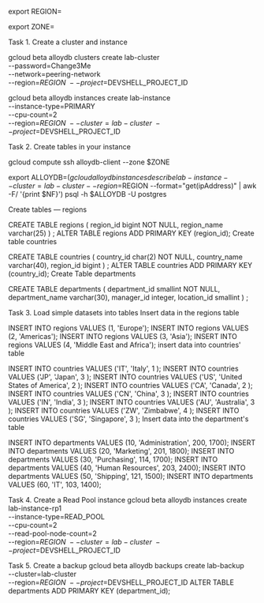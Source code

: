 export REGION= 

export ZONE=

Task 1. Create a cluster and instance

gcloud beta alloydb clusters create lab-cluster \
    --password=Change3Me \
    --network=peering-network \
    --region=$REGION \
    --project=$DEVSHELL_PROJECT_ID

gcloud beta alloydb instances create lab-instance \
    --instance-type=PRIMARY \
    --cpu-count=2 \
    --region=$REGION  \
    --cluster=lab-cluster  \
    --project=$DEVSHELL_PROJECT_ID  

 Task 2. Create tables in your instance
 
gcloud compute ssh alloydb-client --zone $ZONE


export ALLOYDB=$(gcloud alloydb instances describe lab-instance --cluster=lab-cluster --region=$REGION --format="get(ipAddress)" | awk -F/ '{print $NF}')
psql -h $ALLOYDB -U postgres


Create tables — regions

CREATE TABLE regions (
    region_id bigint NOT NULL,
    region_name varchar(25)
) ;
ALTER TABLE regions ADD PRIMARY KEY (region_id);
Create table countries

CREATE TABLE countries (
    country_id char(2) NOT NULL,
    country_name varchar(40),
 region_id bigint
) ;
ALTER TABLE countries ADD PRIMARY KEY (country_id);
Create Table departments

CREATE TABLE departments (
   department_id smallint NOT NULL,
   department_name varchar(30),
   manager_id integer,
   location_id smallint
) ;


Task 3. Load simple datasets into tables
Insert data in the regions table

INSERT INTO regions VALUES (1, 'Europe'); 
INSERT INTO regions VALUES (2, 'Americas'); 
INSERT INTO regions VALUES (3, 'Asia'); 
INSERT INTO regions VALUES (4, 'Middle East and Africa');
insert data into countries' table

INSERT INTO countries VALUES ('IT', 'Italy', 1 ); 
INSERT INTO countries VALUES ('JP', 'Japan', 3 ); 
INSERT INTO countries VALUES ('US', 'United States of America', 2 ); 
INSERT INTO countries VALUES ('CA', 'Canada', 2 ); 
INSERT INTO countries VALUES ('CN', 'China', 3 ); 
INSERT INTO countries VALUES ('IN', 'India', 3 ); 
INSERT INTO countries VALUES ('AU', 'Australia', 3 ); 
INSERT INTO countries VALUES ('ZW', 'Zimbabwe', 4 ); 
INSERT INTO countries VALUES ('SG', 'Singapore', 3 );
Insert data into the department's table

INSERT INTO departments VALUES (10, 'Administration', 200, 1700); 
INSERT INTO departments VALUES (20, 'Marketing', 201, 1800); 
INSERT INTO departments VALUES (30, 'Purchasing', 114, 1700); 
INSERT INTO departments VALUES (40, 'Human Resources', 203, 2400); 
INSERT INTO departments VALUES (50, 'Shipping', 121, 1500); 
INSERT INTO departments VALUES (60, 'IT', 103, 1400);



Task 4. Create a Read Pool instance
gcloud beta alloydb instances create lab-instance-rp1 \
    --instance-type=READ_POOL \
    --cpu-count=2 \
    --read-pool-node-count=2 \
    --region=$REGION  \
    --cluster=lab-cluster  \
    --project=$DEVSHELL_PROJECT_ID

Task 5. Create a backup
gcloud beta alloydb backups create lab-backup \
    --cluster=lab-cluster \
    --region=$REGION \
    --project=$DEVSHELL_PROJECT_ID
ALTER TABLE departments ADD PRIMARY KEY (department_id);
